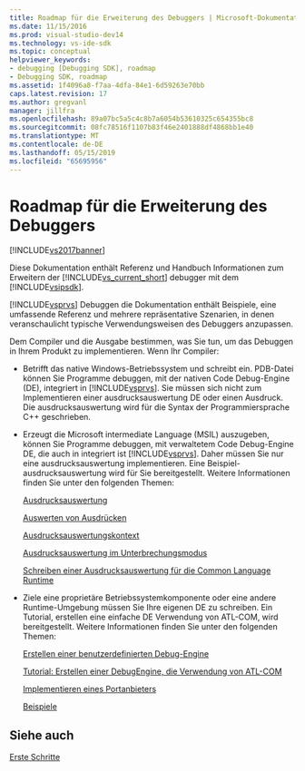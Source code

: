 ```yaml
---
title: Roadmap für die Erweiterung des Debuggers | Microsoft-Dokumentation
ms.date: 11/15/2016
ms.prod: visual-studio-dev14
ms.technology: vs-ide-sdk
ms.topic: conceptual
helpviewer_keywords:
- debugging [Debugging SDK], roadmap
- Debugging SDK, roadmap
ms.assetid: 1f4096a8-f7aa-4dfa-84e1-6d59263e70bb
caps.latest.revision: 17
ms.author: gregvanl
manager: jillfra
ms.openlocfilehash: 89a07bc5a5c4c8b7a6054b53610325c654355bc8
ms.sourcegitcommit: 08fc78516f1107b83f46e2401888df4868bb1e40
ms.translationtype: MT
ms.contentlocale: de-DE
ms.lasthandoff: 05/15/2019
ms.locfileid: "65695956"
---
```

# <a name="roadmap-for-extending-the-debugger"></a>Roadmap für die Erweiterung des Debuggers
[!INCLUDE[vs2017banner](../../includes/vs2017banner.md)]

Diese Dokumentation enthält Referenz und Handbuch Informationen zum Erweitern der [!INCLUDE[vs_current_short](../../includes/vs-current-short-md.md)] debugger mit dem [!INCLUDE[vsipsdk](../../includes/vsipsdk-md.md)].  
  
 [!INCLUDE[vsprvs](../../includes/vsprvs-md.md)] Debuggen die Dokumentation enthält Beispiele, eine umfassende Referenz und mehrere repräsentative Szenarien, in denen veranschaulicht typische Verwendungsweisen des Debuggers anzupassen.  
  
 Dem Compiler und die Ausgabe bestimmen, was Sie tun, um das Debuggen in Ihrem Produkt zu implementieren. Wenn Ihr Compiler:  
  
- Betrifft das native Windows-Betriebssystem und schreibt ein. PDB-Datei können Sie Programme debuggen, mit der nativen Code Debug-Engine (DE), integriert in [!INCLUDE[vsprvs](../../includes/vsprvs-md.md)]. Sie müssen sich nicht zum Implementieren einer ausdrucksauswertung DE oder einen Ausdruck. Die ausdrucksauswertung wird für die Syntax der Programmiersprache C++ geschrieben.  
  
- Erzeugt die Microsoft intermediate Language (MSIL) auszugeben, können Sie Programme debuggen, mit verwaltetem Code Debug-Engine DE, die auch in integriert ist [!INCLUDE[vsprvs](../../includes/vsprvs-md.md)]. Daher müssen Sie nur eine ausdrucksauswertung implementieren. Eine Beispiel-ausdrucksauswertung wird für Sie bereitgestellt. Weitere Informationen finden Sie unter den folgenden Themen:  
  
     [Ausdrucksauswertung](../../extensibility/debugger/expression-evaluation-visual-studio-debugging-sdk.md)  
  
     [Auswerten von Ausdrücken](../../extensibility/debugger/evaluating-expressions.md)  
  
     [Ausdrucksauswertungskontext](../../extensibility/debugger/expression-evaluation-context.md)  
  
     [Ausdrucksauswertung im Unterbrechungsmodus](../../extensibility/debugger/expression-evaluation-in-break-mode.md)  
  
     [Schreiben einer Ausdrucksauswertung für die Common Language Runtime](../../extensibility/debugger/writing-a-common-language-runtime-expression-evaluator.md)  
  
- Ziele eine proprietäre Betriebssystemkomponente oder eine andere Runtime-Umgebung müssen Sie Ihre eigenen DE zu schreiben. Ein Tutorial, erstellen eine einfache DE Verwendung von ATL-COM, wird bereitgestellt. Weitere Informationen finden Sie unter den folgenden Themen:  
  
     [Erstellen einer benutzerdefinierten Debug-Engine](../../extensibility/debugger/creating-a-custom-debug-engine.md)  
  
     [Tutorial: Erstellen einer DebugEngine, die Verwendung von ATL-COM](https://msdn.microsoft.com/9097b71e-1fe7-48f7-bc00-009e25940c24)  
  
     [Implementieren eines Portanbieters](../../extensibility/debugger/implementing-a-port-supplier.md)  
  
     [Beispiele](../../extensibility/debugger/visual-studio-debugging-samples.md)  
  
## <a name="see-also"></a>Siehe auch  
 [Erste Schritte](../../extensibility/debugger/getting-started-with-debugger-extensibility.md)
